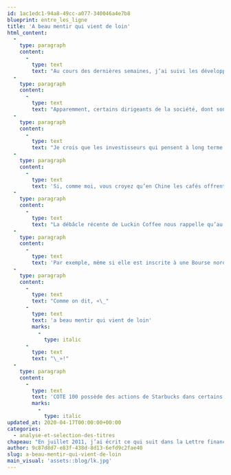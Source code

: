 ```yaml
---
id: 1ac1edc1-94a8-49cc-a077-340046a4e7b8
blueprint: entre_les_ligne
title: 'A beau mentir qui vient de loin'
html_content:
  -
    type: paragraph
    content:
      -
        type: text
        text: "Au cours des dernières semaines, j’ai suivi les développements d’une société chinoise qui m’a curieusement rappelé le cas de Sino-Forest. En effet, vous aurez peut-être entendu parler de la société chinoise Luckin Coffee («\_LK\_»), un concurrent chinois de Starbucks, dont le titre s’est récemment effondré en Bourse. Un peu à l’instar de Sino-Forest en 2011, le titre de Luckin s’est effondré de plus de 75\_%, le 2 avril dernier."
  -
    type: paragraph
    content:
      -
        type: text
        text: "Apparemment, certains dirigeants de la société, dont son président (COO), auraient gonflé les revenus de près de 40\_% depuis le deuxième trimestre de l’an dernier. Il est d’ailleurs intéressant de noter que la fraude alléguée de Luckin avait au préalable été pointée du doigt par la firme spécialisée dans la vente à découvert, Muddy Waters, celle-là même qui avait mis au jour la fraude entourant Sino-Forest."
  -
    type: paragraph
    content:
      -
        type: text
        text: "Je crois que les investisseurs qui pensent à long terme devraient tenter de profiter de la croissance future de pays émergents tels que la Chine. En même temps, je crois qu’investir directement dans ces pays est particulièrement dangereux. Je suis d’avis que le meilleur moyen de participer à la croissance économique de ces pays est d’y aller de façon indirecte\_: par le biais de multinationales nord-américaines qui ont des activités dans ces pays."
  -
    type: paragraph
    content:
      -
        type: text
        text: 'Si, comme moi, vous croyez qu’en Chine les cafés offrent un fort potentiel pour les nombreuses prochaines années, il est bien moins risqué de le faire par le biais de Starbucks que par Luckin, même si le potentiel de croissance de Starbucks en Chine est dilué par sa présence dans de nombreux autres pays à travers le monde. C’est le choix que nous avons fait en 2019 en acquérant des actions de Starbucks dans nos portefeuilles sous gestion.'
  -
    type: paragraph
    content:
      -
        type: text
        text: "La débâcle récente de Luckin Coffee nous rappelle qu’au moment d’investir, l’attrait d’une «\_belle histoire\_» ne peut se substituer à une analyse fondamentale et qualitative rigoureuse. En effet, parmi les risques d’investir à l’international, il faut tenir compte non seulement des risques de change et géopolitiques élevés, mais aussi de ceux liés à des standards de conformité, de vérification et de transparence bien moins élevés qu’en Amérique du Nord."
  -
    type: paragraph
    content:
      -
        type: text
        text: 'Par exemple, même si elle est inscrite à une Bourse nord-américaine, une société étrangère qui exerce ses activités dans une lointaine juridiction n’est pas nécessairement assujettie aux mêmes exigences réglementaires que les sociétés nord-américaines. Nous favorisons les sociétés qui publient un rapport annuel de forme 10K qui impose la divulgation de certains éléments clés.'
  -
    type: paragraph
    content:
      -
        type: text
        text: "Comme on dit, «\_"
      -
        type: text
        text: 'a beau mentir qui vient de loin'
        marks:
          -
            type: italic
      -
        type: text
        text: "\_»!"
  -
    type: paragraph
    content:
      -
        type: text
        text: 'COTE 100 possède des actions de Starbucks dans certains de ses portefeuilles sous gestion.'
        marks:
          -
            type: italic
updated_at: 2020-04-17T00:00:00+00:00
categories:
  - analyse-et-selection-des-titres
chapeau: "En juillet 2011, j’ai écrit ce qui suit dans la Lettre financière COTE 100\_: «\_Sino-Forest, la plus importante société dans le secteur des pâtes et papiers au Canada, a fait les manchettes après qu’un analyste de Hong-Kong ait publié un rapport alléguant que la société a commis plusieurs irrégularités comptables, notamment en surévaluant la valeur de ses terres à bois de même qu’en réalisant des transactions entre ses filiales pour mousser ses ventes. L’avenir nous dira si l’analyste avait raison de s’inquiéter, mais les actionnaires n’ont pas attendu le rapport indépendant commandé par le conseil d’administration de la société, car le titre a chuté de plus 80 % par rapport à son sommet des 52 dernières semaines atteint en février dernier… Même si aucun investisseur n’est à l’abri des fraudes, ces derniers événements nous rappellent trop bien que la Chine est loin des standards nord-américains en matière de conformité, de vérification et de transparence. »"
author: 9c87d8d7-e83f-438d-8d13-6efd9c2fae40
slug: a-beau-mentir-qui-vient-de-loin
main_visual: 'assets::blog/lk.jpg'
---
```

